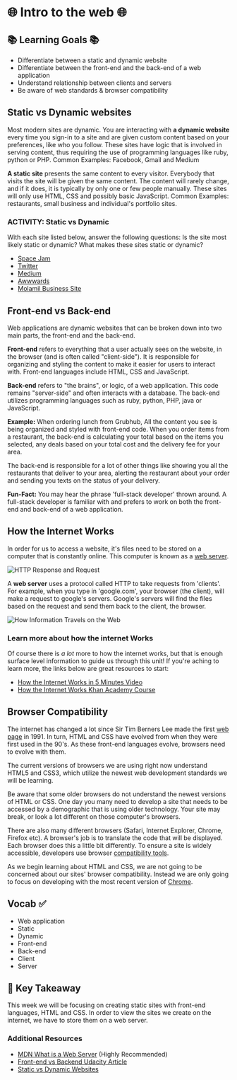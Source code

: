 # 🌐 Intro to the web 🌐


## 📚 Learning Goals 📚
- Differentiate between a static and dynamic website
- Differentiate between the front-end and the back-end of a web application
- Understand relationship between clients and servers
- Be aware of web standards & browser compatibility



## Static vs Dynamic websites

Most modern sites are dynamic. You are interacting with **a dynamic website** every time you sign-in to a site and are given custom content based on your preferences, like who you follow. These sites have logic that is involved in serving content, thus requiring the use of programming languages like ruby, python or PHP.
Common Examples: Facebook, Gmail and Medium

**A static site** presents the same content to every visitor. Everybody that visits the site will be given the same content. The content will rarely change, and if it does, it is typically by only one or few people manually. These sites will only use HTML, CSS and possibly basic JavaScript.
 Common Examples: restaurants, small business and individual's portfolio sites.


### ACTIVITY: Static vs Dynamic
With each site listed below, answer the following questions:
Is the site most likely static or dynamic?
What makes these sites static or dynamic?

- [Space Jam](http://www.warnerbros.com/archive/spacejam/movie/jam.htm)
- [Twitter](http://www.twitter.com)
- [Medium](https://medium.com/)
- [Awwwards](http://www.awwwards.com/)
- [Molamil Business Site](http://www.molamil.com/frontpage)


## Front-end vs Back-end

Web applications are dynamic websites that can be broken down into two main parts, the front-end and the back-end.

**Front-end** refers to everything that a user actually sees on the website, in the browser (and is often called "client-side"). It is responsible for organizing and styling the content to make it easier for users to interact with. Front-end languages include HTML, CSS and JavaScript.

**Back-end** refers to "the brains", or logic, of a web application. This code remains "server-side" and often interacts with a database. The back-end utilizes programming languages such as ruby, python, PHP, java or JavaScript.

**Example:** When ordering lunch from Grubhub, All the content you see is being organized and styled with front-end code. When you order items from a restaurant, the back-end is calculating your total based on the items you selected, any deals based on your total cost and the delivery fee for your area.

The back-end is responsible for a lot of other things like showing you all the restaurants that deliver to your area, alerting the restaurant about your order and sending you texts on the status of your delivery.


**Fun-Fact:** You may hear the phrase 'full-stack developer' thrown around. A full-stack developer is familiar with and prefers to work on both the front-end and back-end of a web application.


## How the Internet Works

In order for us to access a website,  it's files need to be stored on a computer that is constantly online. This computer is known as a [web server](https://www.cloudyn.com/blog/10-facts-didnt-know-server-farms/).

![HTTP Response and Request](https://mdn.mozillademos.org/files/8659/web-server.svg)

 A **web server** uses a protocol called HTTP to take requests from 'clients'. For example, when you type in 'google.com', your browser (the client), will make a request to google's servers. Google's servers will find the files based on the request and send them back to the client, the browser.

 ![How Information Travels on the Web](imgs/netdiag.gif)

### Learn more about how the internet Works
Of course there is _a lot_ more to how the internet works, but that is enough surface level information to guide us through this unit! If you're aching to learn more, the links below are great resources to start:  

 - [How the Internet Works in 5 Minutes Video](https://www.youtube.com/watch?v=7_LPdttKXPc)
 - [How the Internet Works Khan Academy Course](https://www.khanacademy.org/partner-content/code-org/internet-works)

## Browser Compatibility

The internet has changed a lot since Sir Tim Berners Lee made the first [web page](http://info.cern.ch/) in 1991. In turn, HTML and CSS have evolved from when they were first used in the 90's. As these front-end languages evolve, browsers need to evolve with them.

The current versions of browsers we are using right now  understand HTML5 and CSS3, which utilize the newest web development standards we will be learning.

Be aware that some older browsers do not understand the newest versions of HTML or CSS. One day you many need to develop a site that needs to be accessed by a demographic that is using older technology. Your site may break, or look a lot different on those computer's browsers.

There are also many different browsers (Safari, Internet Explorer, Chrome, Firefox etc). A browser's job is to translate the code that will be displayed. Each browser does this a little bit differently. To ensure a site is widely accessible, developers use browser [compatibility tools](http://www.catswhocode.com/blog/15-techniques-and-tools-for-cross-browser-css-coding).

As we begin learning about HTML and CSS, we are not going to be concerned about our sites' browser compatibility. Instead we are only going to focus on developing with the most recent version of [Chrome](https://www.google.com/chrome/).  


## Vocab ✅
  - Web application
  - Static
  - Dynamic
  - Front-end
  - Back-end
  - Client
  - Server


## 🔑 Key Takeaway
This week we will be focusing on creating static sites with front-end languages, HTML and CSS. In order to view the sites we create on the internet, we have to store them on a web server.

### Additional Resources

- [MDN What is a Web Server](https://developer.mozilla.org/en-US/docs/Learn/Common_questions/What_is_a_web_server) (Highly Recommended)
- [Front-end vs Backend Udacity Article](http://blog.udacity.com/2014/12/front-end-vs-back-end-vs-full-stack-web-developers.html)
- [Static vs Dynamic Websites](http://www.codeconquest.com/website/static-vs-dynamic-websites/)
